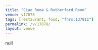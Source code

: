 ```yaml
---
title: "Ciao Roma & Rutherford Room"
venue: v17078
tags: [restaurant, food, "fhrs:137811"]
permalink: /v/17078/
layout: venue
---
```

null